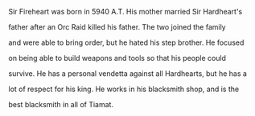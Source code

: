 Sir Fireheart was born in 5940 A.T. His mother married Sir Hardheart's

father after an Orc Raid killed his father. The two joined the family

and were able to bring order, but he hated his step brother. He focused

on being able to build weapons and tools so that his people could

survive. He has a personal vendetta against all Hardhearts, but he has a

lot of respect for his king. He works in his blacksmith shop, and is the

best blacksmith in all of Tiamat.

